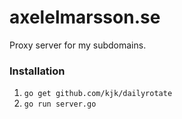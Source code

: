 # axelelmarsson.se

Proxy server for my subdomains.

### Installation
1. `go get github.com/kjk/dailyrotate`
2. `go run server.go`
